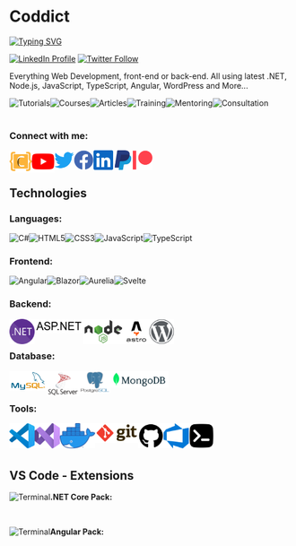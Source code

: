 # Coddict

<!-- ## Full-Stack Web Developer -->
[![Typing SVG](https://readme-typing-svg.herokuapp.com?duration=2000&color=FCB33A&lines=Tutorials;Tips+&+Tricks;Training;Coaching;Consultation)][coddict]

[![LinkedIn Profile](https://img.shields.io/badge/Coddict-Page-0077b5?style=for-the-badge&logo=linkedin)][linkedin]
[![Twitter Follow](https://img.shields.io/twitter/follow/coddictco?color=1DA1F2&logo=twitter&style=for-the-badge)][twitter]

Everything Web Development, front-end or back-end. All using latest .NET, Node.js, JavaScript, TypeScript, Angular, WordPress and More...


[<img align="left" alt="Tutorials" title="Tutorials" height="30px" src="https://img.shields.io/badge/Tutorials-FCB339.svg?style=for-the-badge" />][youtube]
[<img align="left" alt="Courses" title="Courses" height="30px" src="https://img.shields.io/badge/Courses-FCB339.svg?style=for-the-badge" />][youtube]
[<img align="left" alt="Articles" title="Articles" height="30px" src="https://img.shields.io/badge/Articles-FCB339.svg?style=for-the-badge" />][coddict]
[<img align="left" alt="Training" title="Training" height="30px" src="https://img.shields.io/badge/Training-FCB339.svg?style=for-the-badge" />][coddict]
[<img align="left" alt="Mentoring" title="Mentoring" height="30px" src="https://img.shields.io/badge/Mentoring-FCB339.svg?style=for-the-badge" />][coddict]
[<img align="left" alt="Consultation" title="Consultation" height="30px" src="https://img.shields.io/badge/Consultation-FCB339.svg?style=for-the-badge" />][coddict]

<br />
<br />

### Connect with me:

[<img align="left" alt="Coddict" width="40px" src="/icons/coddict.svg" />][coddict]
[<img align="left" alt="Coddict | youtube" width="40px" src="/icons/youtube.svg" />][youtube]
[<img align="left" alt="coddictco | Twitter" width="35px" src="/icons/twitter.svg" />][twitter]
[<img align="left" alt="coddictco | Facebook" width="35px" src="/icons/facebook.svg" />][facebook]
[<img align="left" alt="coddictco | LinkedIn" width="35px" src="/icons/linkedin.svg" />][linkedin]
[<img align="left" alt="Coddict | PayPal" width="35px" src="/icons/paypal.svg" />][paypal]
[<img align="left" alt="Coddict | Patreon" width="35px" src="/icons/patreon.svg" />][patreon]

<br />
<br />

## Technologies
### Languages:

[<img align="left" alt="C#" title="C#" height="20px" src="https://img.shields.io/badge/C%23-239120.svg?style=flat-square&logo=c%20sharp&logoColor=white" />][youtube]
[<img align="left" alt="HTML5" title="HTML5" height="20px" src="https://img.shields.io/badge/HTML5%20-E34F26.svg?&style=flat-square&logo=HTML5&logoColor=white" />][youtube]
[<img align="left" alt="CSS3" title="CSS3" height="20px" src="https://img.shields.io/badge/CSS3%20-1572B6.svg?&style=flat-square&logo=css3&logoColor=white" />][youtube]
[<img align="left" alt="JavaScript" title="JavaScript" height="20px" src="https://img.shields.io/badge/JavaScript%20-323330.svg?&style=flat-square&logo=javascript&logoColor=white" />][youtube]
[<img align="left" alt="TypeScript" title="TypeScript" height="20px" src="https://img.shields.io/badge/TypeScript%20-007ACC.svg?&style=flat-square&logo=typescript&logoColor=white" />][youtube]

<br />

### Frontend:
[<img align="left" alt="Angular" title="Angular" height="20px" src="https://img.shields.io/badge/Angular%20-DD0031.svg?&style=flat-square&logo=angular&logoColor=white" />][youtube]
[<img align="left" alt="Blazor" title="Blazor" height="20px" src="https://img.shields.io/badge/Blazor%20-5C2D91.svg?&style=flat-square&logo=blazor&logoColor=white" />][youtube]
[<img align="left" alt="Aurelia" title="Aurelia" height="20px" src="https://img.shields.io/badge/Aurelia-ED2B88.svg?&style=flat-square&logo=aurelia&logoColor=white" />][youtube]
[<img align="left" alt="Svelte" title="Svelte" height="20px" src="https://img.shields.io/badge/Svelte%20-ff3e00.svg?&style=flat-square&logo=svelte&logoColor=white" />][youtube]

<br />

### Backend:
[<img align="left" alt=".NET" title=".NET" height="45px" src="/icons/dotnet.svg" />][youtube]
[<img align="left" alt="ASP.NET" title="ASP.NET" height="25px" src="/icons/aspnet.svg" />][youtube]
[<img align="left" alt="Node.js" title="Node.js" height="45px" src="/icons/nodejs.svg" />][youtube]
[<img align="left" alt="Astro" title="Astro" height="45px" src="/icons/astro.svg" />][youtube]
[<img align="left" alt="WordPress" title="WordPress" height="45px" src="/icons/wordpress.svg" />][youtube]

<br />
<br />

### Database:
[<img align="left" alt="MySQL" title="MySQL" height="35px" src="/icons/mysql.svg" />][youtube]
[<img align="left" alt="Microsoft SQL Server" title="Microsoft SQL Server" height="45px" src="/icons/sqlserver.svg" />][youtube]
[<img align="left" alt="PostgreSQL" title="PostgreSQL" height="40px" src="/icons/postgresql.svg" />][youtube]
[<img align="left" alt="MongoDB" title="MongoDB" height="30px" src="/icons/mongodb.svg" />][youtube]

<br />
<br />

### Tools:
[<img align="left" alt="Visual Studio Code" title="Visual Studio Code" height="45px" src="/icons/vscode.svg" />][youtube]
[<img align="left" alt="Visual Studio" title="Visual Studio" height="45px" src="/icons/visualstudio.svg" />][youtube]
[<img align="left" alt="Docker" title="Docker" height="45px" src="/icons/docker.png" />][youtube]
[<img align="left" alt="Git" title="Git" height="35px" src="/icons/git.svg" />][youtube]
[<img align="left" alt="GitHub" title="GitHub" height="45px" src="/icons/github.svg" />][youtube]
[<img align="left" alt="Azure DevOps" title="Azure DevOps" height="45px" src="/icons/azure-devops.svg" />][youtube]
[<img align="left" alt="Terminal" title="Terminal" height="45px" src="/icons/terminal.svg" />][youtube]

<br />
<br />
<br />

## VS Code - Extensions
**.NET Core Pack:**[<img align="left" alt="Terminal" title="Terminal" height="45px" src="https://coddictco.gallerycdn.vsassets.io/extensions/coddictco/net-vscode-pack/1.1.0/1659773259356/Microsoft.VisualStudio.Services.Icons.Default" />](https://marketplace.visualstudio.com/items?itemName=coddictco.net-vscode-pack)

<br />

**Angular Pack:**
[<img align="left" alt="Terminal" title="Terminal" height="45px" src="https://coddictco.gallerycdn.vsassets.io/extensions/coddictco/angular-vscode-pack/1.0.0/1662222843937/Microsoft.VisualStudio.Services.Icons.Default" />](hhttps://marketplace.visualstudio.com/items?itemName=coddictco.angular-vscode-pack)


[coddict]: https://coddict.co
[youtube]: https://www.youtube.com/@coddict?sub_confirmation=1
[linkedin]: https://www.linkedin.com/company/coddictco/
[twitter]: https://twitter.com/intent/follow?screen_name=coddictco
[facebook]: https://www.facebook.com/coddictco
[paypal]: https://paypal.me/coddict
[patreon]: https://www.patreon.com/coddict

